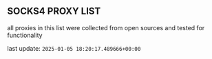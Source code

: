 ## SOCKS4 PROXY LIST

all proxies in this list were collected from open sources and tested for functionality

last update: `2025-01-05 18:20:17.489666+00:00`